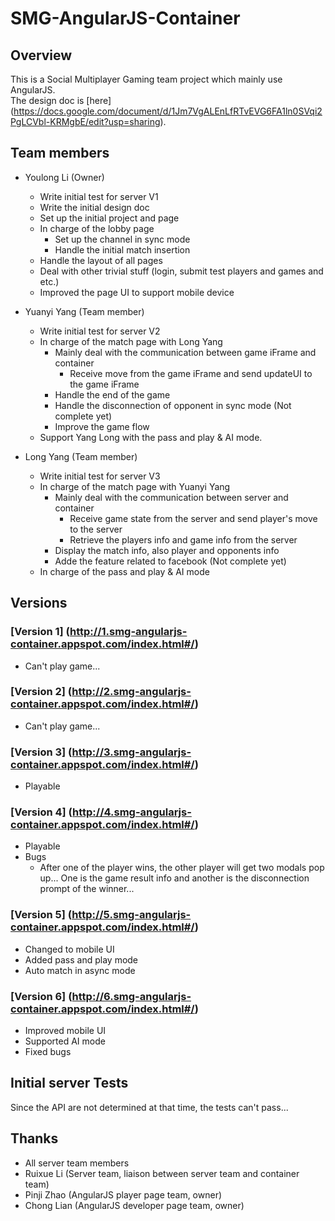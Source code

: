 # SMG-AngularJS-Container

## Overview

This is a Social Multiplayer Gaming team project which mainly use AngularJS. <br/>
The design doc is [here] (https://docs.google.com/document/d/1Jm7VgALEnLfRTvEVG6FA1ln0SVqi2PgLCVbl-KRMgbE/edit?usp=sharing).

## Team members

- Youlong Li (Owner)
  - Write initial test for server V1
  - Write the initial design doc
  - Set up the initial project and page
  - In charge of the lobby page
    - Set up the channel in sync mode
    - Handle the initial match insertion
  - Handle the layout of all pages
  - Deal with other trivial stuff (login, submit test players and games and etc.)
  - Improved the page UI to support mobile device

- Yuanyi Yang (Team member)
  - Write initial test for server V2
  - In charge of the match page with Long Yang
    - Mainly deal with the communication between game iFrame and container
      - Receive move from the game iFrame and send updateUI to the game iFrame
    - Handle the end of the game
    - Handle the disconnection of opponent in sync mode (Not complete yet)
    - Improve the game flow
  - Support Yang Long with the pass and play & AI mode.

- Long Yang (Team member)
  - Write initial test for server V3
  - In charge of the match page with Yuanyi Yang
    - Mainly deal with the communication between server and container
      - Receive game state from the server and send player's move to the server
      - Retrieve the players info and game info from the server
    - Display the match info, also player and opponents info
    - Adde the feature related to facebook (Not complete yet)
  - In charge of the pass and play & AI mode

## Versions

### [Version 1] (http://1.smg-angularjs-container.appspot.com/index.html#/)
- Can't play game...

### [Version 2] (http://2.smg-angularjs-container.appspot.com/index.html#/)
- Can't play game...

### [Version 3] (http://3.smg-angularjs-container.appspot.com/index.html#/)
- Playable

### [Version 4] (http://4.smg-angularjs-container.appspot.com/index.html#/)
- Playable
- Bugs
  - After one of the player wins, the other player will get two modals pop up... One is the game result info and another is the disconnection prompt of the winner...

### [Version 5] (http://5.smg-angularjs-container.appspot.com/index.html#/)
- Changed to mobile UI
- Added pass and play mode
- Auto match in async mode

### [Version 6] (http://6.smg-angularjs-container.appspot.com/index.html#/)
- Improved mobile UI
- Supported AI mode
- Fixed bugs

## Initial server Tests
Since the API are not determined at that time, the tests can't pass...

## Thanks
- All server team members
- Ruixue Li (Server team, liaison between server team and container team)
- Pinji Zhao (AngularJS player page team, owner)
- Chong Lian (AngularJS developer page team, owner)
